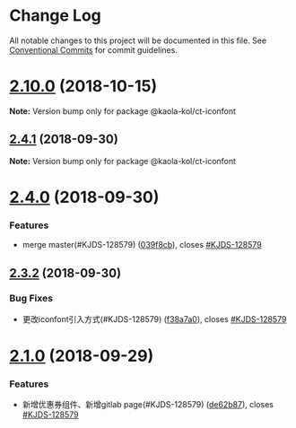 # Change Log

All notable changes to this project will be documented in this file.
See [Conventional Commits](https://conventionalcommits.org) for commit guidelines.

<a name="2.10.0"></a>
# [2.10.0](https://g.hz.netease.com/kaolafed/packages/kaola-community-ui/compare/v2.9.0...v2.10.0) (2018-10-15)




**Note:** Version bump only for package @kaola-kol/ct-iconfont

<a name="2.4.1"></a>
## [2.4.1](https://g.hz.netease.com/kaolafed/packages/kaola-community-ui/compare/v2.4.0...v2.4.1) (2018-09-30)




**Note:** Version bump only for package @kaola-kol/ct-iconfont

<a name="2.4.0"></a>
# [2.4.0](https://g.hz.netease.com/kaolafed/packages/kaola-community-ui/compare/v2.3.2...v2.4.0) (2018-09-30)


### Features

* merge master(#KJDS-128579) ([039f8cb](https://g.hz.netease.com/kaolafed/packages/kaola-community-ui/commits/039f8cb)), closes [#KJDS-128579](https://g.hz.netease.com/kaolafed/packages/kaola-community-ui/issues/KJDS-128579)




<a name="2.3.2"></a>
## [2.3.2](https://g.hz.netease.com/kaolafed/packages/kaola-community-ui/compare/v2.3.1...v2.3.2) (2018-09-30)


### Bug Fixes

* 更改iconfont引入方式(#KJDS-128579) ([f38a7a0](https://g.hz.netease.com/kaolafed/packages/kaola-community-ui/commits/f38a7a0)), closes [#KJDS-128579](https://g.hz.netease.com/kaolafed/packages/kaola-community-ui/issues/KJDS-128579)




<a name="2.1.0"></a>
# [2.1.0](https://g.hz.netease.com/kaolafed/packages/kaola-community-ui/compare/v2.0.1...v2.1.0) (2018-09-29)


### Features

* 新增优惠券组件、新增gitlab page(#KJDS-128579) ([de62b87](https://g.hz.netease.com/kaolafed/packages/kaola-community-ui/commits/de62b87)), closes [#KJDS-128579](https://g.hz.netease.com/kaolafed/packages/kaola-community-ui/issues/KJDS-128579)
